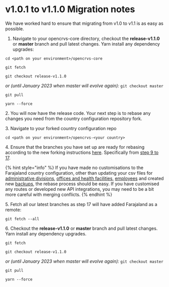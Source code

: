 # v1.0.1 to v1.1.0 Migration notes

We have worked hard to ensure that migrating from v1.0 to v1.1 is as easy as possible.



1. Navigate to your opencrvs-core directory, checkout the **release-v1.1.0** or **master** branch and pull latest changes.  Yarn install any dependency upgrades:

`cd <path on your environment>/opencrvs-core`

`git fetch`

`git checkout release-v1.1.0`&#x20;

_or (until January 2023 when master will evolve again):_ `git checkout master`

`git pull`

`yarn --force`



2\. You will now have the release code.  Your next step is to rebase any changes you need from the country configuration repository fork.

3\. Navigate to your forked country configuration repo

`cd <path on your environment>/opencrvs-<your country>`

4\. Ensure that the branches you have set up are ready for rebasing according to the new forking instructions [here](../../setup/3.-installation/3.2-set-up-your-own-country-configuration/3.2.1-fork-your-own-country-configuration-repository.md).  Specifically from [step 9 to 17](../../setup/3.-installation/3.2-set-up-your-own-country-configuration/3.2.1-fork-your-own-country-configuration-repository.md).

{% hint style="info" %}
If you have made no customisations to the Farajaland country configuration, other than updating your csv files for [administrative divisions](../../setup/3.-installation/3.2-set-up-your-own-country-configuration/3.2.2-set-up-administrative-address-divisions/), [offices and health facilities](../../setup/3.-installation/3.2-set-up-your-own-country-configuration/3.2.4-set-up-employees-for-testing-or-production/3.2.3.2-prepare-source-file-for-production-employees.md), [employees](../../setup/3.-installation/3.2-set-up-your-own-country-configuration/3.2.4-set-up-employees-for-testing-or-production/) and created new [backups](../../setup/3.-installation/3.2-set-up-your-own-country-configuration/3.2.6-create-factory-reset-backups-for-development.md), the rebase process should be easy.  If you have customised any routes or developed new API integrations, you may need to be a bit more careful with merging conflicts.
{% endhint %}

5\. Fetch all our latest branches as step 17 will have added Farajaland as a remote:

`git fetch --all`

6\. Checkout the **release-v1.1.0** or **master** branch and pull latest changes.  Yarn install any dependency upgrades.

`git fetch`

`git checkout release-v1.1.0`&#x20;

_or (until January 2023 when master will evolve again):_ `git checkout master`

`git pull`

`yarn --force`
